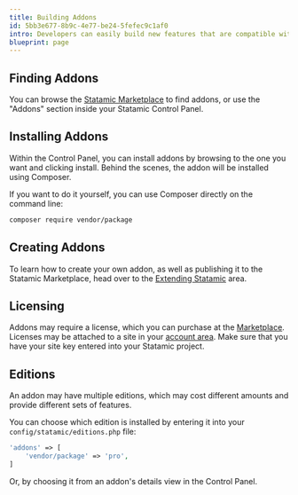 ```yaml
---
title: Building Addons
id: 5bb3e677-8b9c-4e77-be24-5fefec9c1af0
intro: Developers can easily build new features that are compatible with everyone’s Statamic installations. Addons can then be easily shared or sold to others to let them extend their Statamic installation.
blueprint: page
---
```


## Finding Addons

You can browse the [Statamic Marketplace](https://statamic.com/addons) to find addons, or use the "Addons" section inside your Statamic Control Panel.

## Installing Addons

Within the Control Panel, you can install addons by browsing to the one you want and clicking install. Behind the scenes, the addon will be installed using Composer.

If you want to do it yourself, you can use Composer directly on the command line:

``` bash
composer require vendor/package
```

## Creating Addons

To learn how to create your own addon, as well as publishing it to the Statamic Marketplace, head over to the [Extending Statamic](/extending/addons) area.

## Licensing

Addons may require a license, which you can purchase at the [Marketplace](https://statamic.com/marketplace). Licenses may be attached to a site in your [account area](https://statamic.com/account/sites). Make sure that you have your site key entered into your Statamic project.

## Editions

An addon may have multiple editions, which may cost different amounts and provide different sets of features.

You can choose which edition is installed by entering it into your `config/statamic/editions.php` file:

``` php
'addons' => [
    'vendor/package' => 'pro',
]
```

Or, by choosing it from an addon's details view in the Control Panel.
